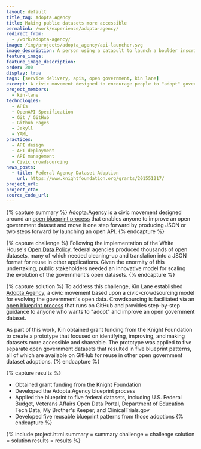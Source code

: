 ```yaml
---
layout: default
title_tag: Adopta.Agency
title: Making public datasets more accessible
permalink: /work/experience/adopta-agency/
redirect_from:
  - /work/adopta-agency/
image: /img/projects/adopta_agency/api-launcher.svg
image_description: A person using a catapult to launch a boulder inscribed with the acronym API.
feature_image:
feature_image_description:
order: 200
display: true
tags: [service delivery, apis, open government, kin lane]
excerpt: A civic movement designed to encourage people to "adopt" government's open datasets, and improve the way these datasets are shared with the public.
project_members:
  - kin-lane
technologies:
  - APIs
  - OpenAPI Specification
  - Git / GitHub
  - Github Pages
  - Jekyll
  - YAML
practices:
  - API design
  - API deployment
  - API management
  - Civic crowdsourcing
news_posts:
  - title: Federal Agency Dataset Adoption
    url: https://www.knightfoundation.org/grants/201551217/
project_url:
project_cta:
source_code_url:
---
```


{% capture summary %}
[Adopta.Agency](http://adopta.agency/) is a civic movement designed
around an [open blueprint process](http://adopta-agency.github.io/adopta-blueprint/)
that enables anyone to improve an open government dataset and move it one step forward by
producing JSON or two steps forward by launching an open API.
{% endcapture %}

{% capture challenge %}
Following the implementation of the White House's
[Open Data Policy](https://project-open-data.cio.gov/policy-memo/),
federal agencies produced thousands of open datasets, many of which needed
cleaning-up and translation into a JSON format for reuse in other applications.
Given the enormity of this undertaking, public stakeholders needed an innovative
model for scaling the evolution of the government's open datasets.
{% endcapture %}

{% capture solution %}
To address this challenge, Kin Lane established
[Adopta.Agency](http://adopta.agency/),
a civic movement based upon a civic-crowdsourcing model for
evolving the government's open data. Crowdsourcing is facilitated
via an [open blueprint process](http://adopta-agency.github.io/adopta-blueprint/)
that runs on GitHub and provides step-by-step guidance to anyone who
wants to "adopt" and improve an open government dataset.


As part of this work, Kin obtained grant funding from the Knight Foundation to create a prototype that focused on identifying, improving, and making datasets more accessible
and shareable. The prototype was applied to five separate open
government datasets that resulted in five blueprint patterns, all of
which are available on GitHub for reuse in other open government
dataset adoptions.
{% endcapture %}

{% capture results %}
- Obtained grant funding from the Knight Foundation
- Developed the Adopta.Agency blueprint process
- Applied the blueprint to five federal datasets, including U.S.
  Federal Budget, Veterans Affairs Open Data Portal, Department
  of Education Tech Data, My Brother's Keeper, and ClinicalTrials.gov
- Developed five reusable blueprint patterns from those adoptions
{% endcapture %}

{% include project.html
  summary = summary
  challenge = challenge
  solution = solution
  results = results
%}
